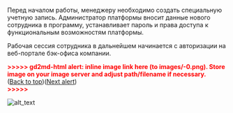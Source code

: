 Перед началом работы, менеджеру необходимо создать специальную учетную запись. Администратор платформы вносит данные нового сотрудника в программу, устанавливает пароль и права доступа к функциональным возможностям платформы.

Рабочая сессия сотрудника в дальнейшем начинается с авторизации на  веб-портале бэк-офиса компании.



<p id="gdcalert1" ><span style="color: red; font-weight: bold">>>>>>  gd2md-html alert: inline image link here (to images/-0.png). Store image on your image server and adjust path/filename if necessary. </span><br>(<a href="#">Back to top</a>)(<a href="#gdcalert2">Next alert</a>)<br><span style="color: red; font-weight: bold">>>>>> </span></p>

![alt_text](images/-0.png "image_tooltip")